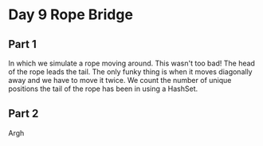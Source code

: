 # Day 9 Rope Bridge

## Part 1

In which we simulate a rope moving around. This wasn't too bad! The head of the rope leads the tail. The only funky thing is when it moves diagonally away and we have to move it twice. We count the number of unique positions the tail of the rope has been in using a HashSet.

## Part 2

Argh